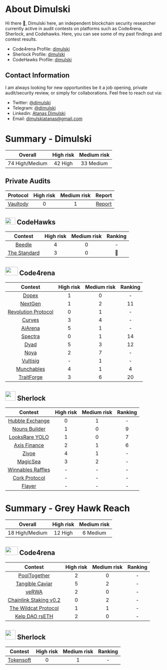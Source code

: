 # About Dimulski

Hi there 👋, Dimulski here, an independent blockchain security researcher currently active in audit contests on platforms such as Code4rena, Sherlock, and Codehawks. Here, you can see some of my past findings and contest results.
 - Code4rena Profile: [dimulski](https://code4rena.com/@dimulski)
 - Sherlock Profile: [dimulski](https://audits.sherlock.xyz/watson/dimulski)
 - CodeHawks Profile: [dimulski](https://www.codehawks.com/profile/clk4159y3002smb089da6c13f)
## Contact Information
I am always looking for new opportunities be it a job opening, private audit/security review, or simply for collaborations. Feel free to reach out via:

  - Twitter: [@dimulski](https://twitter.com/dimulskiatana)
  - Telegram: [@dimulski](https://t.me/dimulski)
  - Linkedin: [Atanas Dimulski](https://www.linkedin.com/in/atanas-dimulski-9bb628195/)
  - Email: [dimulskiatanas@gmail.com](dimulskiatanas@gmail.com)

# Summary - Dimulski
| Overall | High risk | Medium risk |
|:--:|:--:|:--:|
| 74 High/Medium | 42 High | 33 Medium | 

## Private Audits
| Protocol | High risk | Medium risk | Report |
|:--:|:--:|:--:|:--:|
| [Vaultody](https://vaultody.com/?utm_source=Google_Ads&utm_medium=SearchAd_jun&utm_campaign=rival_terms&gclid=Cj0KCQjwrp-3BhDgARIsAEWJ6Swt-fN6yv5OaVKGIAnylmj9oks4gDMiiOkIXVPve9Q2aSuG6r-lUWsaAtBsEALw_wcB) | 0 | 1 | [Report](https://github.com/AtanasDimulski/Portfolio/blob/main/Solo%20Audits/VaultodyWalletFactory.pdf) |

## <img src="https://res.cloudinary.com/droqoz7lg/image/upload/v1689080263/snhkgvtsidryjdtx0pce.png" width=32 height=22> CodeHawks
| Contest | High risk | Medium risk | Ranking |
|:--:|:--:|:--:|:--:|
| [Beedle](https://www.codehawks.com/contests/clkbo1fa20009jr08nyyf9wbx) | 4 | 0 | - |
| [The Standard](https://www.codehawks.com/contests/clql6lvyu0001mnje1xpqcuvl) | 3 | 0 | 🥇 |

## <img src="https://code4rena.com/images/c4-logo-icon.svg" width=40 height=27> Code4rena
| Contest | High risk | Medium risk | Ranking |
|:--:|:--:|:--:|:--:|
| [Dopex](https://code4rena.com/contests/2023-08-dopex#top) | 1 | 0 | - |
| [NextGen](https://code4rena.com/contests/2023-10-nextgen#top) | 1 | 2 | 11 |
| [Revolution Protocol](https://code4rena.com/audits/2023-12-revolution-protocol#top) | 0 | 1 | - |
| [Curves](https://code4rena.com/audits/2024-01-curves#top) | 3 | 4 | - |
| [AiArena](https://code4rena.com/audits/2024-02-ai-arena#top) | 5 | 1 | - |
| [Spectra](https://code4rena.com/audits/2024-02-spectra#top) | 0 | 1 | 14 |
| [Dyad](https://code4rena.com/audits/2024-04-dyad#top) | 5 | 3 | 12 |
| [Noya](https://code4rena.com/audits/2024-04-noya#top) | 2 | 7 | - |
| [Vultisig](https://code4rena.com/audits/2024-06-vultisig) | - | 1 | - |
| [Munchables](https://code4rena.com/audits/2024-07-munchables) | 4 | 1 | 4 |
| [TraitForge](https://code4rena.com/audits/2024-07-traitforge) | 3 | 6 | 20 |

## <img src="https://docs.sherlock.xyz/~gitbook/image?url=https%3A%2F%2F1839706563-files.gitbook.io%2F%7E%2Ffiles%2Fv0%2Fb%2Fgitbook-x-prod.appspot.com%2Fo%2Fspaces%252FIULvDRunHtCHQJQoTsGo%252Ficon%252FQ7yJtYWzi1W6Rokd2SiV%252Fwhitesherlocklogo.png%3Falt%3Dmedia%26token%3D93a94252-4ec4-4971-b345-d2aaaab76f85&width=32&dpr=2&quality=100&sign=a026df8d&sv=1" width=33 height=30> Sherlock
| Contest | High risk | Medium risk | Ranking | 
|:--:|:--:|:--:|:--:|
| [Hubble Exchange](https://audits.sherlock.xyz/contests/72) | 0 | 1 | - |
| [Nouns Builder](https://audits.sherlock.xyz/contests/111) | 1 | 0 | 9 |
| [LooksRare YOLO](https://audits.sherlock.xyz/contests/163) | 1 | 0 | 7 |
| [Axis Finance](https://audits.sherlock.xyz/contests/206) | 2 | 1 | 6 |
| [Zivoe](https://audits.sherlock.xyz/contests/280) | 4 | 1 | - |
| [MagicSea](https://audits.sherlock.xyz/contests/437?filter=results) | 3 | 2 | - |
| [Winnables Raffles](https://audits.sherlock.xyz/contests/516?filter=questions) | - | - | - |
| [Cork Protocol](https://audits.sherlock.xyz/contests/506?filter=questions) | - | - | - |
| [Flayer](https://audits.sherlock.xyz/contests/468?filter=questions) | - | - | - |

# Summary - Grey Hawk Reach 
| Overall | High risk | Medium risk |
|:--:|:--:|:--:|
| 18 High/Medium | 12 High | 6 Medium |  

## <img src="https://code4rena.com/images/c4-logo-icon.svg" width=40 height=27> Code4rena

| Contest | High risk | Medium risk | Ranking | 
|:--:|:--:|:--:|:--:|
| [PoolTogether](https://code4rena.com/contests/2023-07-pooltogether#top) | 2 | 0 | - |
| [Tangible Caviar](https://code4rena.com/contests/2023-08-tangible-caviar#top) | 5 | 2 | - |
| [veRWA](https://code4rena.com/contests/2023-08-verwa#top) | 2 | 0 | - |
| [Chainlink Staking v0.2](https://code4rena.com/contests/2023-08-chainlink-staking-v02#top) | 0 | 2 | - |
| [The Wildcat Protocol](https://code4rena.com/contests/2023-10-the-wildcat-protocol#top) | 1 | 1 | - |
| [Kelp DAO rsETH](https://code4rena.com/contests/2023-11-kelp-dao-rseth#top) | 2 | 0 | - |

## <img src="https://docs.sherlock.xyz/~gitbook/image?url=https%3A%2F%2F1839706563-files.gitbook.io%2F%7E%2Ffiles%2Fv0%2Fb%2Fgitbook-x-prod.appspot.com%2Fo%2Fspaces%252FIULvDRunHtCHQJQoTsGo%252Ficon%252FQ7yJtYWzi1W6Rokd2SiV%252Fwhitesherlocklogo.png%3Falt%3Dmedia%26token%3D93a94252-4ec4-4971-b345-d2aaaab76f85&width=32&dpr=2&quality=100&sign=a026df8d&sv=1" width=33 height=30> Sherlock
| Contest | High risk | Medium risk | Ranking |
|:--:|:--:|:--:|:--:|
| [Tokensoft](https://audits.sherlock.xyz/contests/100) | 0 | 1 | - |


